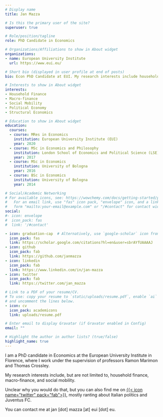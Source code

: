 ```yaml
---
# Display name
title: Jan Mazza

# Is this the primary user of the site?
superuser: true

# Role/position/tagline
role: PhD Candidate in Economics

# Organizations/Affiliations to show in About widget
organizations:
- name: European University Institute
  url: https://www.eui.eu/

# Short bio (displayed in user profile at end of posts)
bio: Econ PhD Candidate at EUI. My research interests include household finance, macro-finance, political economy and text analysis.

# Interests to show in About widget
interests:
- Household Finance
- Macro-finance
- Social Mobility
- Political Economy
- Structural Economics

# Education to show in About widget
education:
  courses:
  - course: MRes in Economics
    institution: European University Institute (EUI)
    year: 2020
  - course: MSc in Economics and Philosophy
    institution: London School of Economics and Political Science (LSE)
    year: 2017
  - course: MSc in Economics
    institution: University of Bologna
    year: 2016
  - course: BSc in Economics
    institution: University of Bologna
    year: 2014

# Social/Academic Networking
# For available icons, see: https://wowchemy.com/docs/getting-started/page-builder/#icons
#   For an email link, use "fas" icon pack, "envelope" icon, and a link in the
#   form "mailto:your-email@example.com" or "/#contact" for contact widget.
social:
#- icon: envelope
#  icon_pack: fas
#  link: '/#contact'

- icon: graduation-cap  # Alternatively, use `google-scholar` icon from `ai` icon pack
  icon_pack: fas
  link: https://scholar.google.com/citations?hl=en&user=sbrAYfUAAAAJ
- icon: github
  icon_pack: fab
  link: https://github.com/janmazza
- icon: linkedin
  icon_pack: fab
  link: https://www.linkedin.com/in/jan-mazza
- icon: twitter
  icon_pack: fab
  link: https://twitter.com/jan_mazza

# Link to a PDF of your resume/CV.
# To use: copy your resume to `static/uploads/resume.pdf`, enable `ai` icons in `params.toml`, 
# and uncomment the lines below.
- icon: cv
  icon_pack: academicons
  link: uploads/resume.pdf

# Enter email to display Gravatar (if Gravatar enabled in Config)
email: ""

# Highlight the author in author lists? (true/false)
highlight_name: true
---
```


I am a PhD candidate in Economics at the European University Institute in Florence, where I work under the supervision of professors Ramon Marimon and Thomas Crossley.  

My research interests include, but are not limited to, household finance, macro-finance, and social mobility. 

Unclear why you would do that, but you can also find me on [{{< icon name="twitter" pack="fab">}}](http://twitter.com/jan_mazza), mostly ranting about Italian politics and Juventus FC.

You can contact me at jan [dot] mazza [at] eui [dot] eu.
